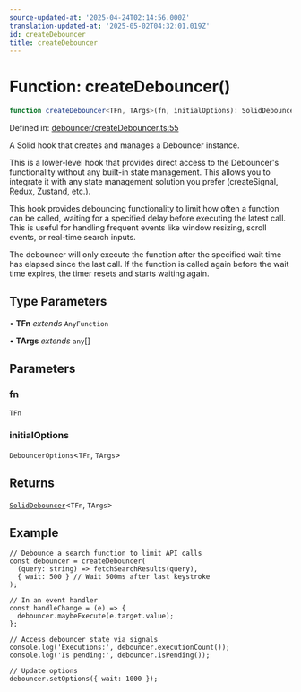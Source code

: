 ```yaml
---
source-updated-at: '2025-04-24T02:14:56.000Z'
translation-updated-at: '2025-05-02T04:32:01.019Z'
id: createDebouncer
title: createDebouncer
---
```


<!-- DO NOT EDIT: this page is autogenerated from the type comments -->

# Function: createDebouncer()

```ts
function createDebouncer<TFn, TArgs>(fn, initialOptions): SolidDebouncer<TFn, TArgs>
```

Defined in: [debouncer/createDebouncer.ts:55](https://github.com/TanStack/pacer/blob/main/packages/solid-pacer/src/debouncer/createDebouncer.ts#L55)

A Solid hook that creates and manages a Debouncer instance.

This is a lower-level hook that provides direct access to the Debouncer's functionality without
any built-in state management. This allows you to integrate it with any state management solution
you prefer (createSignal, Redux, Zustand, etc.).

This hook provides debouncing functionality to limit how often a function can be called,
waiting for a specified delay before executing the latest call. This is useful for handling
frequent events like window resizing, scroll events, or real-time search inputs.

The debouncer will only execute the function after the specified wait time has elapsed
since the last call. If the function is called again before the wait time expires, the
timer resets and starts waiting again.

## Type Parameters

• **TFn** *extends* `AnyFunction`

• **TArgs** *extends* `any`[]

## Parameters

### fn

`TFn`

### initialOptions

`DebouncerOptions`\<`TFn`, `TArgs`\>

## Returns

[`SolidDebouncer`](../interfaces/soliddebouncer.md)\<`TFn`, `TArgs`\>

## Example

```tsx
// Debounce a search function to limit API calls
const debouncer = createDebouncer(
  (query: string) => fetchSearchResults(query),
  { wait: 500 } // Wait 500ms after last keystroke
);

// In an event handler
const handleChange = (e) => {
  debouncer.maybeExecute(e.target.value);
};

// Access debouncer state via signals
console.log('Executions:', debouncer.executionCount());
console.log('Is pending:', debouncer.isPending());

// Update options
debouncer.setOptions({ wait: 1000 });
```
